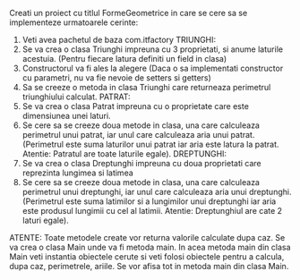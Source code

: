 Creati un proiect cu titlul FormeGeometrice in care se cere sa se implementeze urmatoarele cerinte:
1. Veti avea pachetul de baza com.itfactory
TRIUNGHI:
2. Se va crea o clasa Triunghi impreuna cu 3 proprietati, si anume laturile acestuia. (Pentru fiecare latura definiti un field in clasa)
3. Constructorul va fi ales la alegere (Daca o sa implementati constructor cu parametri, nu va fie nevoie de setters si getters)
4. Sa se creeze o metoda in clasa Triunghi care returneaza perimetrul triunghiului calculat.
PATRAT:
5. Se va crea o clasa Patrat impreuna cu o proprietate care este dimensiunea unei laturi.
6. Se cere sa se creeze doua metode in clasa, una care calculeaza perimetrul unui patrat, iar unul care calculeaza aria unui patrat.
(Perimetrul este suma laturilor unui patrat iar aria este latura la patrat. Atentie: Patratul are toate laturile egale).
DREPTUNGHI:
5. Se va crea o clasa Dreptunghi impreuna cu doua proprietati care reprezinta lungimea si latimea
6. Se cere sa se creeze doua metode in clasa, una care calculeaza perimetrul unui dreptunghi, iar unul care calculeaza aria unui dreptunghi.
(Perimetrul este suma latimilor si a lungimilor unui dreptunghi iar aria este produsul lungimii cu cel al latimii. Atentie: Dreptunghiul are cate 2 laturi egale).

ATENTE: Toate metodele create vor returna valorile calculate dupa caz.
Se va crea o clasa Main unde va fi metoda main. In acea metoda main din clasa Main veti instantia obiectele cerute si veti folosi obiectele pentru a calcula, dupa caz, perimetrele, ariile.
Se vor afisa tot in metoda main din clasa Main.
